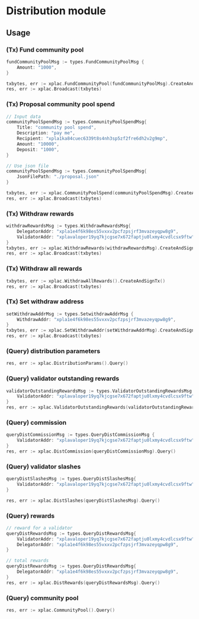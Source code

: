 # Distribution module
## Usage
### (Tx) Fund community pool
```go
fundCommunityPoolMsg := types.FundCommunityPoolMsg {
    Amount: "1000",
}

txbytes, err := xplac.FundCommunityPool(fundCommunityPoolMsg).CreateAndSignTx()
res, err := xplac.Broadcast(txbytes)
```
### (Tx) Proposal community pool spend
```go
// Input data
communityPoolSpendMsg := types.CommunityPoolSpendMsg{
    Title: "community pool spend",
    Description: "pay me",
    Recipient: "xpla1ka84cuec6339t8s4nh3sp5zf2fre6dh2v2g9mp",
    Amount: "10000",
    Deposit: "1000",
}

// Use json file
communityPoolSpendMsg := types.CommunityPoolSpendMsg{
    JsonFilePath: "./proposal.json"
}

txbytes, err := xplac.CommunityPoolSpend(communityPoolSpendMsg).CreateAndSignTx()
res, err := xplac.Broadcast(txbytes)
```

### (Tx) Withdraw rewards
```go
withdrawRewardsMsg := types.WithdrawRewardsMsg{
    DelegatorAddr: "xpla1e4f6k98es55vxxv2pcfzpsjrf3mvazeyqpw8g9",
    ValidatorAddr: "xplavaloper19yq7kjcgse7x672faptju0lxmy4cvdlcsx9ftw",
}
txbytes, err := xplac.WithdrawRewards(withdrawRewardsMsg).CreateAndSignTx()
res, err := xplac.Broadcast(txbytes)
```

### (Tx) Withdraw all rewards
```go
txbytes, err := xplac.WithdrawAllRewards().CreateAndSignTx()
res, err := xplac.Broadcast(txbytes)
```

### (Tx) Set withdraw address
```go
setWithdrawAddrMsg := types.SetwithdrawAddrMsg {
    WithdrawAddr: "xpla1e4f6k98es55vxxv2pcfzpsjrf3mvazeyqpw8g9",
}
txbytes, err := xplac.SetWithdrawAddr(setWithdrawAddrMsg).CreateAndSignTx()
res, err := xplac.Broadcast(txbytes)
```

### (Query) distribution parameters
```go
res, err := xplac.DistributionParams().Query()
```

### (Query) validator outstanding rewards
```go
validatorOutstandingRewardsMsg := types.ValidatorOutstandingRewardsMsg {
    ValidatorAddr: "xplavaloper19yq7kjcgse7x672faptju0lxmy4cvdlcsx9ftw",
}
res, err := xplac.ValidatorOutstandingRewards(validatorOutstandingRewardsMsg).Query()
```

### (Query) commission
```go
queryDistCommissionMsg := types.QueryDistCommissionMsg {
    ValidatorAddr: "xplavaloper19yq7kjcgse7x672faptju0lxmy4cvdlcsx9ftw",
}
res, err := xplac.DistCommission(queryDistCommissionMsg).Query()
```

### (Query) validator slashes
```go
queryDistSlashesMsg := types.QueryDistSlashesMsg{
    ValidatorAddr: "xplavaloper19yq7kjcgse7x672faptju0lxmy4cvdlcsx9ftw",
}

res, err := xplac.DistSlashes(queryDistSlashesMsg).Query()
```
### (Query) rewards
```go
// reward for a validator
queryDistRewardsMsg := types.QueryDistRewardsMsg{
    ValidatorAddr: "xplavaloper19yq7kjcgse7x672faptju0lxmy4cvdlcsx9ftw",
    DelegatorAddr: "xpla1e4f6k98es55vxxv2pcfzpsjrf3mvazeyqpw8g9",
}

// total rewards
queryDistRewardsMsg := types.QueryDistRewardsMsg{
    DelegatorAddr: "xpla1e4f6k98es55vxxv2pcfzpsjrf3mvazeyqpw8g9",
}
res, err := xplac.DistRewards(queryDistRewardsMsg).Query()
```
### (Query) community pool
```go
res, err := xplac.CommunityPool().Query()
```